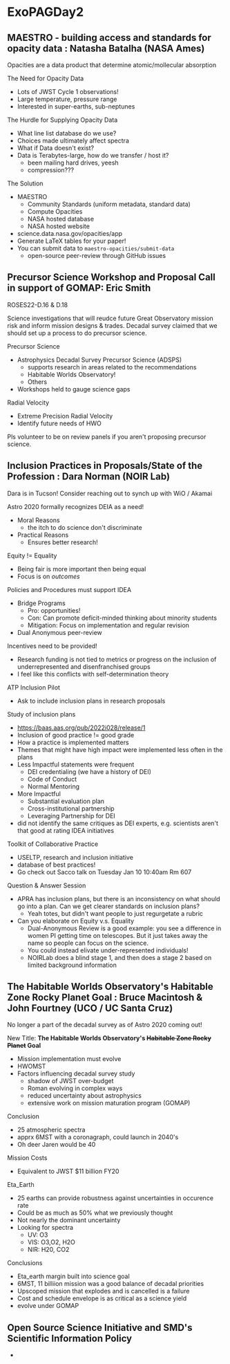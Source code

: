 # ExoPAGDay2

## MAESTRO - building access and standards for opacity data : Natasha Batalha (NASA Ames)

Opacities are a data product that determine atomic/mollecular absorption

The Need for Opacity Data
- Lots of JWST Cycle 1 observations!
- Large temperature, pressure range
- Interested in super-earths, sub-neptunes

The Hurdle for Supplying Opacity Data
- What line list database do we use?
- Choices made ultimately affect spectra
- What if Data doesn't exist?
- Data is Terabytes-large, how do we transfer / host it?
    - been mailing hard drives, yeesh
    - compression???

The Solution
- MAESTRO
    - Community Standards (uniform metadata, standard data)
    - Compute Opacities
    - NASA hosted database
    - NASA hosted website
- science.data.nasa.gov/opacities/app
- Generate LaTeX tables for your paper!
- You can submit data to `maestro-opacities/submit-data`
    - open-source peer-review through GitHub issues

## Precursor Science Workshop and Proposal Call in support of GOMAP: Eric Smith
ROSES22-D.16 & D.18

Science investigations that will reudce future Great Observatory mission risk and inform mission designs & trades. Decadal survey claimed that we should set up a process to do precursor science.

Precursor Science
- Astrophysics Decadal Survey Precursor Science (ADSPS)
    - supports research in areas related to the recommendations
    - Habitable Worlds Observatory!
    - Others
- Workshops held to gauge science gaps

Radial Velocity
- Extreme Precision Radial Velocity
- Identify future needs of HWO

Pls volunteer to be on review panels if you aren't proposing precursor science.

## Inclusion Practices in Proposals/State of the Profession : Dara Norman (NOIR Lab)
Dara is in Tucson! Consider reaching out to synch up with WiO / Akamai

Astro 2020 formally recognizes DEIA as a need!
- Moral Reasons
    - the itch to do science don't discriminate
- Practical Reasons
    - Ensures better research!

Equity != Equality
- Being fair is more important then being equal
- Focus is on *outcomes*

Policies and Procedures must support IDEA
- Bridge Programs
    - Pro: opportunities!
    - Con: Can promote deficit-minded thinking about minority students
    - Mitigation: Focus on implementation and regular revision
- Dual Anonymous peer-review

Incentives need to be provided!
- Research funding is not tied to metrics or progress on the inclusion of underrepresented and disenfranchised groups
- I feel like this conflicts with self-determination theory

ATP Inclusion Pilot
- Ask to include inclusion plans in research proposals

Study of inclusion plans
- https://baas.aas.org/pub/2022i028/release/1
- Inclusion of good practice != good grade
- How a practice is implemented matters
- Themes that might have high impact were implemented less often in the plans
- Less Impactful statements were frequent
    - DEI credentialing (we have a history of DEI)
    - Code of Conduct
    - Normal Mentoring
- More Impactful 
    - Substantial evaluation plan
    - Cross-institutional partnership
    - Leveraging Partnership for DEI
- did not identify the same critiques as DEI experts, e.g. scientists aren't that good at rating IDEA initiatives

Toolkit of Collaborative Practice
- USELTP, research and inclusion initiative
- database of best practices!
- Go check out Sacco talk on Tuesday Jan 10 10:40am Rm 607

Question & Answer Session
- APRA has inclusion plans, but there is an inconsistency on what should go into a plan. Can we get clearer standards on inclusion plans?
    - Yeah totes, but didn't want people to just regurgetate a rubric
- Can you elaborate on Equity v.s. Equality
    - Dual-Anonymous Review is a good example: you see a difference in women PI getting time on telescopes. But it just takes away the name so people can focus on the science.
    - You could instead elivate under-represented individuals!
    - NOIRLab does a blind stage 1, and then does a stage 2 based on limited background information

## The Habitable Worlds Observatory's Habitable Zone Rocky Planet Goal : Bruce Macintosh & John Fourtney (UCO / UC Santa Cruz)
No longer a part of the decadal survey as of Astro 2020 coming out!

New Title: **The Habitable Worlds Observatory's ~~Habitable Zone Rocky Planet~~ Goal**
- Mission implementation must evolve
- HWOMST
- Factors influencing decadal survey study
    - shadow of JWST over-budget
    - Roman evolving in complex ways
    - reduced uncertainty about astrophysics
    - extensive work on mission maturation program (GOMAP)

Conclusion
- 25 atmospheric spectra
- apprx 6MST with a coronagraph, could launch in 2040's
- Oh deer Jaren would be 40

Mission Costs
- Equivalent to JWST $11 billion FY20

Eta_Earth
- 25 earths can provide robustness against uncertainties in occurence rate
- Could be as much as 50% what we previously thought
- Not nearly the dominant uncertainty
- Looking for spectra
    - UV: O3
    - VIS: O3,O2, H2O
    - NIR: H20, CO2

Conclusions
- Eta_earth margin built into science goal
- 6MST, 11 billiion mission was a good balance of decadal priorities
- Upscoped mission that explodes and is cancelled is a failure
- Cost and schedule envelope is as critical as a science yield
- evolve under GOMAP

## Open Source Science Initiative and SMD's Scientific Information Policy 
- 